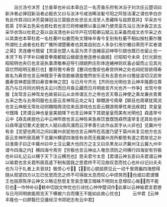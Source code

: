 <!-- { "loadSidebar": true } -->
　　浴兰汤兮沐芳【兰香草也补曰本草白芷一名芳香乐府有沐浴子刘次庄云楚词曰新沐者必弹冠新浴者必振衣又曰与汝沐兮咸池晞汝髪兮阳之阿皆洁濯之谓也李白亦有此作其词曰沐芳莫弹冠浴兰莫振衣处世忌太洁至人贵藏晖与屈原意异】华采衣兮若英【华采五色采也若杜若也言巳将修飨祭以事云神乃使灵巫先浴兰汤沐香芷衣五采华衣饰以杜若之英以自洁清也补曰华戸花切荀卿云赋云五采备而成文衣华采之衣以其类也本草杜若一名杜蘅叶似姜而有文理味辛香今复别有杜蘅不相似按杜蘅尔雅所谓杜土卤者也杜若广雅所谓楚蘅者也其类自别古人多杂引用尔雅曰荣而不实者谓之英】灵连蜷兮既留【灵巫也楚人名巫为灵子连蜷巫迎神导引貌也既已也留止也一本灵下有子字补曰蜷音拳南都赋云蛾睂连巻连巻长曲貌】烂昭昭兮未央【烂光貌也昭昭明也央已也言巫执事肃敬奉迎导引顔貌矜庄形体连蜷神则欢喜必留而止见其光容烂然昭明无极巳也】蹇将憺兮寿宫【蹇词也憺安也寿宫供神之处也祠祀皆欲得寿故名为寿宫也言云神既至于寿宫歆飨酒食憺然安乐无有去意也补曰憺徒滥切汉武帝置寿宫神君臣瓒曰寿宫奉神之宫】与日月兮齐光【齐同也光明也言云神丰隆爵位尊高乃与日月同光明也夫云兴而日月昏云藏而日月明故言齐光也齐一作争】龙驾兮帝服【龙驾言云神驾龙也故易曰云从龙帝谓五方之帝也言天尊云神使之乘龙兼衣青黄五采之色与五帝同服也五臣云言神驾云龙之车】聊翺游兮周章【聊且也周章犹周流也言云神居无常处动则翺翔周流往来且游戏也五臣云翺游周章徃来迅疾貌】灵皇皇兮既降【灵谓云神也皇皇美貌降下也言云神来下其貌皇皇而美有光明也】猋逺举兮云中【猋去疾貌也云中云神所居也言云神徃来急疾饮食既饱猋然逺举复还其处也补曰猋卑遥切羣犬走貌大人赋曰猋风涌而云浮李善引此作焱其字从火非也】览冀州兮有余【览望也两河之间曰冀州余犹他也言云神所在高邈乃望于莫州尚复见他方也五臣云言神所居高絶下览冀州横望四海皆有余而无极冀州尧所都思有道之君故览之补曰淮南子曰正中冀州曰中土注云冀大也四方之主又曰杀黒龙以济冀州注云冀九州中谓今四海之内】横四海兮焉穷【穷极也言云神出入奄忽须防之间横行四海安有穷极也补曰礼记云以横于天下注云横充也】思夫君兮太息【君谓云神五臣曰夫君谓云神以喻君也言夫君所居高逺下制有国我之思君终不可见故叹息而忧心也补曰记曰夫夫也为习于礼者上夫音扶】极劳心兮【忧心貌屈原见云一动千里周徧四海想得随从观望四方以忘已忧思而念之终不可得故太息而叹心中烦劳而也或曰君谓懐王也屈原陈序云神文义略讫愁思复至哀念懐王暗昧不明则太息增叹心毎而不能巳也一作忡补曰敕中切説文忡忧也引诗忧心忡忡楚词作此章以云神喻君言君徳与日月同明故能周览天下横被六合而懐王不能如此故心忧也】
　　云中君【云神丰隆也一曰屏翳巳见骚经汉书郊祀志有云中君】
